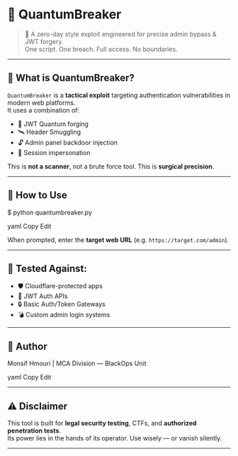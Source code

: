 # 🧠 QuantumBreaker

> 🎯 A zero-day style exploit engineered for precise admin bypass & JWT forgery.  
> One script. One breach. Full access. No boundaries.

---

## 🚨 What is QuantumBreaker?

`QuantumBreaker` is a **tactical exploit** targeting authentication vulnerabilities in modern web platforms.  
It uses a combination of:

- 🧬 JWT Quantum forging
- 🛰️ Header Smuggling
- 🔓 Admin panel backdoor injection
- 🧿 Session impersonation

This is **not a scanner**, not a brute force tool. This is **surgical precision**.

---

## 🧩 How to Use

$ python quantumbreaker.py

yaml
Copy
Edit

When prompted, enter the **target web URL** (e.g. `https://target.com/admin`).

---

## 🧪 Tested Against:

- 🛡️ Cloudflare-protected apps
- 🔐 JWT Auth APIs
- 🔒 Basic Auth/Token Gateways
- 💣 Custom admin login systems

---

## 🧠 Author

Monsif Hmouri | MCA Division — BlackOps Unit

yaml
Copy
Edit

---

## ⚠️ Disclaimer

This tool is built for **legal security testing**, CTFs, and **authorized penetration tests**.  
Its power lies in the hands of its operator. Use wisely — or vanish silently.

---
